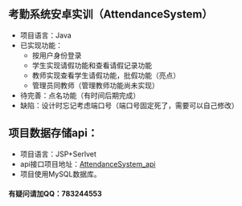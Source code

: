 
## 考勤系统安卓实训（AttendanceSystem）
 - 项目语言：Java
 - 已实现功能：
   + 按用户身份登录
   + 学生实现请假功能和查看请假记录功能
   + 教师实现查看学生请假功能，批假功能（亮点）
   + 管理员同教师（管理教师功能尚未实现）
 - 待完善：点名功能（有时间后期完成）
 - 缺陷：设计时忘记考虑端口号（端口号固定死了，需要可以自己修改）

## 项目数据存储api：
 - 项目语言：JSP+Serlvet
 - api接口项目地址：[AttendanceSystem_api](https://github.com/Silver-Age/AttendanceSystem_api)
 - 项目使用MySQL数据库。




#### 有疑问请加QQ：783244553
